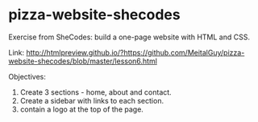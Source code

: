# pizza-website-shecodes
Exercise from SheCodes: build a one-page website with HTML and CSS.

Link:
http://htmlpreview.github.io/?https://github.com/MeitalGuy/pizza-website-shecodes/blob/master/lesson6.html

Objectives:
1) Create 3 sections - home, about and contact.
2) Create a sidebar with links to each section.
3) contain a logo at the top of the page.
